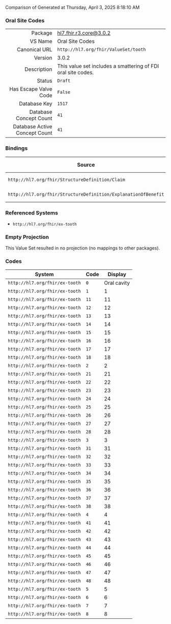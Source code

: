 Comparison of 
Generated at Thursday, April 3, 2025 8:18:10 AM

### Oral Site Codes

|      |     |
| ---: | --- |
| Package | hl7.fhir.r3.core@3.0.2 |
| VS Name | Oral Site Codes |
| Canonical URL | `http://hl7.org/fhir/ValueSet/tooth` |
| Version | 3.0.2 |
| Description | This value set includes a smattering of FDI oral site codes. |
| Status | `Draft` |
| Has Escape Valve Code | `False` |
| Database Key | `1517` |
| Database Concept Count | `41` |
| Database Active Concept Count | `41` |
### Bindings

| Source | Element | Binding | Strength | Element Short |
| ------ | ------- | ------- | -------- | ------------- |
| `http://hl7.org/fhir/StructureDefinition/Claim` | `Claim.item.bodySite` | `http://hl7.org/fhir/ValueSet/tooth` | `Example` | Service Location |
| `http://hl7.org/fhir/StructureDefinition/ExplanationOfBenefit` | `ExplanationOfBenefit.item.bodySite` | `http://hl7.org/fhir/ValueSet/tooth` | `Example` | Service Location |

### Referenced Systems

* `http://hl7.org/fhir/ex-tooth`
### Empty Projection

This Value Set resulted in no projection (no mappings to other packages).

### Codes

| System | Code | Display |
| ------ | ---- | ------- |
| `http://hl7.org/fhir/ex-tooth` | `0` | Oral cavity |
| `http://hl7.org/fhir/ex-tooth` | `1` | 1 |
| `http://hl7.org/fhir/ex-tooth` | `11` | 11 |
| `http://hl7.org/fhir/ex-tooth` | `12` | 12 |
| `http://hl7.org/fhir/ex-tooth` | `13` | 13 |
| `http://hl7.org/fhir/ex-tooth` | `14` | 14 |
| `http://hl7.org/fhir/ex-tooth` | `15` | 15 |
| `http://hl7.org/fhir/ex-tooth` | `16` | 16 |
| `http://hl7.org/fhir/ex-tooth` | `17` | 17 |
| `http://hl7.org/fhir/ex-tooth` | `18` | 18 |
| `http://hl7.org/fhir/ex-tooth` | `2` | 2 |
| `http://hl7.org/fhir/ex-tooth` | `21` | 21 |
| `http://hl7.org/fhir/ex-tooth` | `22` | 22 |
| `http://hl7.org/fhir/ex-tooth` | `23` | 23 |
| `http://hl7.org/fhir/ex-tooth` | `24` | 24 |
| `http://hl7.org/fhir/ex-tooth` | `25` | 25 |
| `http://hl7.org/fhir/ex-tooth` | `26` | 26 |
| `http://hl7.org/fhir/ex-tooth` | `27` | 27 |
| `http://hl7.org/fhir/ex-tooth` | `28` | 28 |
| `http://hl7.org/fhir/ex-tooth` | `3` | 3 |
| `http://hl7.org/fhir/ex-tooth` | `31` | 31 |
| `http://hl7.org/fhir/ex-tooth` | `32` | 32 |
| `http://hl7.org/fhir/ex-tooth` | `33` | 33 |
| `http://hl7.org/fhir/ex-tooth` | `34` | 34 |
| `http://hl7.org/fhir/ex-tooth` | `35` | 35 |
| `http://hl7.org/fhir/ex-tooth` | `36` | 36 |
| `http://hl7.org/fhir/ex-tooth` | `37` | 37 |
| `http://hl7.org/fhir/ex-tooth` | `38` | 38 |
| `http://hl7.org/fhir/ex-tooth` | `4` | 4 |
| `http://hl7.org/fhir/ex-tooth` | `41` | 41 |
| `http://hl7.org/fhir/ex-tooth` | `42` | 42 |
| `http://hl7.org/fhir/ex-tooth` | `43` | 43 |
| `http://hl7.org/fhir/ex-tooth` | `44` | 44 |
| `http://hl7.org/fhir/ex-tooth` | `45` | 45 |
| `http://hl7.org/fhir/ex-tooth` | `46` | 46 |
| `http://hl7.org/fhir/ex-tooth` | `47` | 47 |
| `http://hl7.org/fhir/ex-tooth` | `48` | 48 |
| `http://hl7.org/fhir/ex-tooth` | `5` | 5 |
| `http://hl7.org/fhir/ex-tooth` | `6` | 6 |
| `http://hl7.org/fhir/ex-tooth` | `7` | 7 |
| `http://hl7.org/fhir/ex-tooth` | `8` | 8 |
